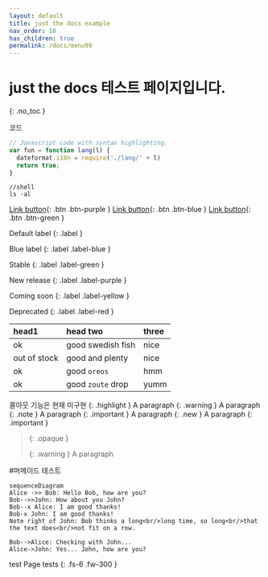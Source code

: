 ```yaml
---
layout: default
title: just the docs example
nav_order: 10
has_children: true
permalink: /docs/menu99
---
```


# just the docs 테스트 페이지입니다.
{: .no_toc }


코드
```js
// Javascript code with syntax highlighting.
var fun = function lang(l) {
  dateformat.i18n = require('./lang/' + l)
  return true;
}
```

```shell
//shell
ls -al

```


[Link button](https://just-the-docs.com){: .btn .btn-purple }
[Link button](https://just-the-docs.com){: .btn .btn-blue }
[Link button](https://just-the-docs.com){: .btn .btn-green }

Default label
{: .label }

Blue label
{: .label .label-blue }

Stable
{: .label .label-green }

New release
{: .label .label-purple }

Coming soon
{: .label .label-yellow }

Deprecated
{: .label .label-red }


| head1        | head two          | three |
|:-------------|:------------------|:------|
| ok           | good swedish fish | nice  |
| out of stock | good and plenty   | nice  |
| ok           | good `oreos`      | hmm   |
| ok           | good `zoute` drop | yumm  |


콜아웃 기능은 현재 미구현
{: .highlight }
A paragraph
{: .warning }
A paragraph
{: .note }
A paragraph
{: .important }
A paragraph
{: .new }
A paragraph
{: .important }
> {: .opaque }
> <div markdown="block">
> {: .warning }
> A paragraph
> </div>
>

#머메이드 테스트
```mermaid
sequenceDiagram
Alice ->> Bob: Hello Bob, how are you?
Bob-->>John: How about you John?
Bob--x Alice: I am good thanks!
Bob-x John: I am good thanks!
Note right of John: Bob thinks a long<br/>long time, so long<br/>that the text does<br/>not fit on a row.

Bob-->Alice: Checking with John...
Alice->John: Yes... John, how are you?
```

test Page tests
{: .fs-6 .fw-300 }
